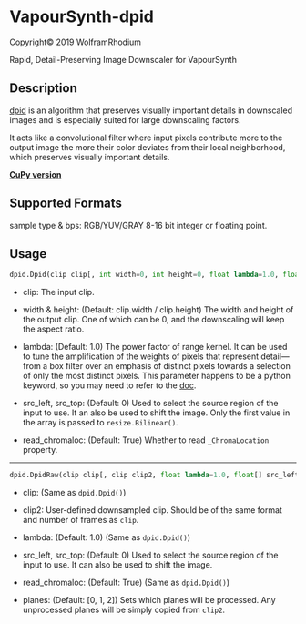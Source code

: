 # VapourSynth-dpid
Copyright© 2019 WolframRhodium

Rapid, Detail-Preserving Image Downscaler for VapourSynth

## Description

[dpid](http://www.gcc.tu-darmstadt.de/home/proj/dpid/) is an algorithm that preserves visually important details in downscaled images and is especially suited for large downscaling factors.

It acts like a convolutional filter where input pixels contribute more to the output image the more their color deviates from their local neighborhood, which preserves visually important details.

__[CuPy version](https://github.com/WolframRhodium/muvsfunc/blob/master/Collections/examples/Dpid_cupy/dpid_cupy.vpy)__

## Supported Formats

sample type & bps: RGB/YUV/GRAY 8-16 bit integer or floating point.

## Usage

```python
dpid.Dpid(clip clip[, int width=0, int height=0, float lambda=1.0, float[] src_left=0, float[] src_top=0, bool read_chromaloc=True])
```

- clip:
    The input clip.

- width & height: (Default: clip.width / clip.height)
    The width and height of the output clip. One of which can be 0, and the downscaling will keep the aspect ratio.

- lambda: (Default: 1.0)
    The power factor of range kernel. It can be used to tune the amplification of the weights of pixels that represent detail—from a box filter over an emphasis of distinct pixels towards a selection of only the most distinct pixels. This parameter happens to be a python keyword, so you may need to refer to the [doc](http://www.vapoursynth.com/doc/pythonreference.html#python-keywords-as-filter-arguments).

- src_left, src_top: (Default: 0)
    Used to select the source region of the input to use. It an also be used to shift the image. Only the first value in the array is passed to `resize.Bilinear()`.

- read_chromaloc: (Default: True)
    Whether to read `_ChromaLocation` property.

---

```python
dpid.DpidRaw(clip clip[, clip clip2, float lambda=1.0, float[] src_left=0, float[] src_top=0, bool read_chromaloc=True, int[] planes=[0, 1, 2]])
```

- clip:
    (Same as `dpid.Dpid()`)

- clip2:
    User-defined downsampled clip. Should be of the same format and number of frames as `clip`.

- lambda: (Default: 1.0)
    (Same as `dpid.Dpid()`)

- src_left, src_top: (Default: 0)
    Used to select the source region of the input to use. It can also be used to shift the image.

- read_chromaloc: (Default: True)
    (Same as `dpid.Dpid()`)

- planes: (Default: [0, 1, 2])
    Sets which planes will be processed. Any unprocessed planes will be simply copied from `clip2`.

